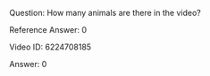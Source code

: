 Question: How many animals are there in the video?

Reference Answer: 0

Video ID: 6224708185

Answer: 0

